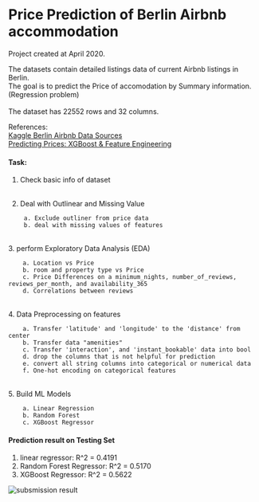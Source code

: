 # Price Prediction of Berlin Airbnb accommodation

Project created at April 2020.

The datasets contain detailed listings data of current Airbnb listings in Berlin. <br>
The goal is to predict the Price of accomodation by Summary information. (Regression problem)<br>
 <br>
The dataset has 22552 rows and 32 columns.
 <br>

References: <br>
[Kaggle Berlin Airbnb Data Sources](https://www.kaggle.com/brittabettendorf/berlin-airbnb-data) <br>
[Predicting Prices: XGBoost & Feature Engineering](https://www.kaggle.com/brittabettendorf/predicting-prices-xgboost-feature-engineering) <br>

#### Task: 

1. Check basic info of dataset
<br><br>
2. Deal with Outlinear and Missing Value

        a. Exclude outliner from price data
        b. deal with missing values of features
<br>
3. perform Exploratory Data Analysis (EDA)

        a. Location vs Price
        b. room and property type vs Price
        c. Price Differences on a minimum_nights, number_of_reviews, reviews_per_month, and availability_365
        d. Correlations between reviews

<br>
4. Data Preprocessing on features

        a. Transfer 'latitude' and 'longitude' to the 'distance' from center
        b. Transfer data "amenities"
        c. Transfer 'interaction', and 'instant_bookable' data into bool
        d. drop the columns that is not helpful for prediction
        e. convert all string columns into categorical or numerical data 
        f. One-hot encoding on categorical features

<br>
5. Build ML Models 

        a. Linear Regression
        b. Random Forest
        c. XGBoost Regressor
        
#### Prediction result on Testing Set

1. linear regressor: R^2 = 0.4191
2. Random Forest Regressor: R^2 =  0.5170
3. XGBoost Regressor: R^2 = 0.5622

![subsmission result](rhttps://github.com/vivianchang2019/Berlin_Airbnb_Price_Prediction/blob/master/result/Airbnb_feature_importance.JPG?raw=true)